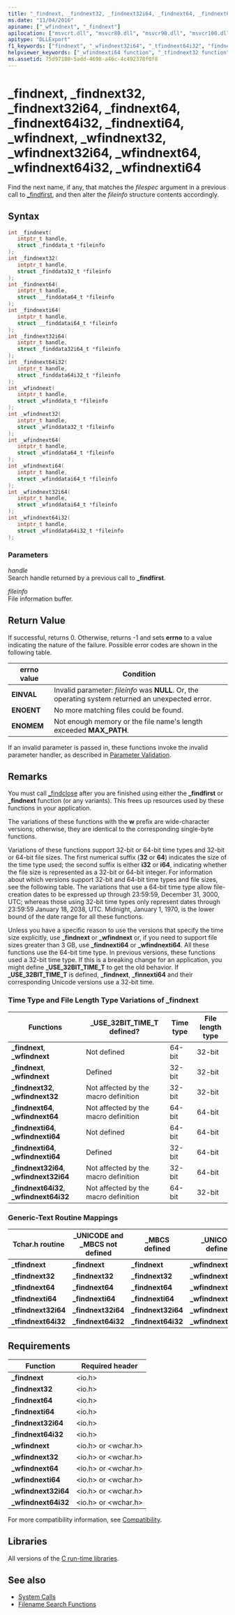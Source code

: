 ```yaml
---
title: "_findnext, _findnext32, _findnext32i64, _findnext64, _findnext64i32, _findnexti64, _wfindnext, _wfindnext32, _wfindnext32i64, _wfindnext64, _wfindnext64i32, _wfindnexti64"
ms.date: "11/04/2016"
apiname: ["_wfindnext", "_findnext"]
apilocation: ["msvcrt.dll", "msvcr80.dll", "msvcr90.dll", "msvcr100.dll", "msvcr100_clr0400.dll", "msvcr110.dll", "msvcr110_clr0400.dll", "msvcr120.dll", "msvcr120_clr0400.dll", "ucrtbase.dll", "api-ms-win-crt-filesystem-l1-1-0.dll"]
apitype: "DLLExport"
f1_keywords: ["findnext", "_wfindnext32i64", "_tfindnext64i32", "findnext32", "findnext32i64", "wfindnext64i32", "_wfindnext", "tfindnext64", "findnexti64", "_findnexti64", "_tfindnexti64", "_findnext64i32", "tfindnexti64", "tfindnext32", "_wfindnext64i32", "findnext64i32", "_findnext", "_tfindnext32i64", "_wfindnext64", "wfindnext", "wfindnext32", "tfindnext32i64", "_findnext64", "_tfindnext64", "_wfindnext32", "findnext64", "_findnext32i64", "tfindnext", "wfindnexti64", "tfindnext64i32", "_tfindnext32", "wfindnext32i64", "wfindnext64", "_wfindnexti64", "_tfindnext", "_findnext32"]
helpviewer_keywords: ["_wfindnexti64 function", "_tfindnext32 function", "wfindnexti64 function", "_wfindnext32i64 function", "findnext32i64 function", "tfindnext64i32 function", "_tfindnext64i32 function", "_findnext function", "findnext64i32 function", "_tfindnext function", "findnext32 function", "tfindnext32 function", "_findnext32 function", "_tfindnext32i64 function", "_wfindnext function", "tfindnext function", "_findnext64 function", "findnext64 function", "_findnext64i32 function", "wfindnext32i64 function", "findnext function", "wfindnext32 function", "_wfindnext64i32 function", "findnexti64 function", "_wfindnext64 function", "_findnext32i64 function", "_findnexti64 function", "_tfindnext64 function", "wfindnext64i32 function", "tfindnexti64 function", "wfindnext64 function", "wfindnext function", "tfindnext64 function", "_wfindnext32 function", "tfindnext32i64 function", "_tfindnexti64 function"]
ms.assetid: 75d97188-5add-4698-a46c-4c492378f0f8
---
```

# _findnext, _findnext32, _findnext32i64, _findnext64, _findnext64i32, _findnexti64, _wfindnext, _wfindnext32, _wfindnext32i64, _wfindnext64, _wfindnext64i32, _wfindnexti64

Find the next name, if any, that matches the *filespec* argument in a previous call to [_findfirst](findfirst-functions.md), and then alter the *fileinfo* structure contents accordingly.

## Syntax

```C
int _findnext(
   intptr_t handle,
   struct _finddata_t *fileinfo
);
int _findnext32(
   intptr_t handle,
   struct _finddata32_t *fileinfo
);
int _findnext64(
   intptr_t handle,
   struct __finddata64_t *fileinfo
);
int _findnexti64(
   intptr_t handle,
   struct __finddatai64_t *fileinfo
);
int _findnext32i64(
   intptr_t handle,
   struct _finddata32i64_t *fileinfo
);
int _findnext64i32(
   intptr_t handle,
   struct _finddata64i32_t *fileinfo
);
int _wfindnext(
   intptr_t handle,
   struct _wfinddata_t *fileinfo
);
int _wfindnext32(
   intptr_t handle,
   struct _wfinddata32_t *fileinfo
);
int _wfindnext64(
   intptr_t handle,
   struct _wfinddata64_t *fileinfo
);
int _wfindnexti64(
   intptr_t handle,
   struct _wfinddatai64_t *fileinfo
);
int _wfindnext32i64(
   intptr_t handle,
   struct _wfinddatai64_t *fileinfo
);
int _wfindnext64i32(
   intptr_t handle,
   struct _wfinddata64i32_t *fileinfo
);
```

### Parameters

*handle*<br/>
Search handle returned by a previous call to **_findfirst**.

*fileinfo*<br/>
File information buffer.

## Return Value

If successful, returns 0. Otherwise, returns -1 and sets **errno** to a value indicating the nature of the failure. Possible error codes are shown in the following table.

|errno value|Condition|
|-|-|
| **EINVAL** | Invalid parameter: *fileinfo* was **NULL**. Or, the operating system returned an unexpected error. |
| **ENOENT** | No more matching files could be found. |
| **ENOMEM** | Not enough memory or the file name's length exceeded **MAX_PATH**. |

If an invalid parameter is passed in, these functions invoke the invalid parameter handler, as described in [Parameter Validation](../../c-runtime-library/parameter-validation.md).

## Remarks

You must call [_findclose](findclose.md) after you are finished using either the **_findfirst** or **_findnext** function (or any variants). This frees up resources used by these functions in your application.

The variations of these functions with the **w** prefix are wide-character versions; otherwise, they are identical to the corresponding single-byte functions.

Variations of these functions support 32-bit or 64-bit time types and 32-bit or 64-bit file sizes. The first numerical suffix (**32** or **64**) indicates the size of the time type used; the second suffix is either **i32** or **i64**, indicating whether the file size is represented as a 32-bit or 64-bit integer. For information about which versions support 32-bit and 64-bit time types and file sizes, see the following table. The variations that use a 64-bit time type allow file-creation dates to be expressed up through 23:59:59, December 31, 3000, UTC; whereas those using 32-bit time types only represent dates through 23:59:59 January 18, 2038, UTC. Midnight, January 1, 1970, is the lower bound of the date range for all these functions.

Unless you have a specific reason to use the versions that specify the time size explicitly, use **_findnext** or **_wfindnext** or, if you need to support file sizes greater than 3 GB, use **_findnexti64** or **_wfindnexti64**. All these functions use the 64-bit time type. In previous versions, these functions used a 32-bit time type. If this is a breaking change for an application, you might define **_USE_32BIT_TIME_T** to get the old behavior. If **_USE_32BIT_TIME_T** is defined, **_findnext**, **_finnexti64** and their corresponding Unicode versions use a 32-bit time.

### Time Type and File Length Type Variations of _findnext

|Functions|**_USE_32BIT_TIME_T** defined?|Time type|File length type|
|---------------|----------------------------------|---------------|----------------------|
|**_findnext**, **_wfindnext**|Not defined|64-bit|32-bit|
|**_findnext**, **_wfindnext**|Defined|32-bit|32-bit|
|**_findnext32**, **_wfindnext32**|Not affected by the macro definition|32-bit|32-bit|
|**_findnext64**, **_wfindnext64**|Not affected by the macro definition|64-bit|64-bit|
|**_findnexti64**, **_wfindnexti64**|Not defined|64-bit|64-bit|
|**_findnexti64**, **_wfindnexti64**|Defined|32-bit|64-bit|
|**_findnext32i64**, **_wfindnext32i64**|Not affected by the macro definition|32-bit|64-bit|
|**_findnext64i32**, **_wfindnext64i32**|Not affected by the macro definition|64-bit|32-bit|

### Generic-Text Routine Mappings

|Tchar.h routine|_UNICODE and _MBCS not defined|_MBCS defined|_UNICODE defined|
|---------------------|--------------------------------------|--------------------|-----------------------|
|**_tfindnext**|**_findnext**|**_findnext**|**_wfindnext**|
|**_tfindnext32**|**_findnext32**|**_findnext32**|**_wfindnext32**|
|**_tfindnext64**|**_findnext64**|**_findnext64**|**_wfindnext64**|
|**_tfindnexti64**|**_findnexti64**|**_findnexti64**|**_wfindnexti64**|
|**_tfindnext32i64**|**_findnext32i64**|**_findnext32i64**|**_wfindnext32i64**|
|**_tfindnext64i32**|**_findnext64i32**|**_findnext64i32**|**_wfindnext64i32**|

## Requirements

|Function|Required header|
|--------------|---------------------|
|**_findnext**|\<io.h>|
|**_findnext32**|\<io.h>|
|**_findnext64**|\<io.h>|
|**_findnexti64**|\<io.h>|
|**_findnext32i64**|\<io.h>|
|**_findnext64i32**|\<io.h>|
|**_wfindnext**|\<io.h> or \<wchar.h>|
|**_wfindnext32**|\<io.h> or \<wchar.h>|
|**_wfindnext64**|\<io.h> or \<wchar.h>|
|**_wfindnexti64**|\<io.h> or \<wchar.h>|
|**_wfindnext32i64**|\<io.h> or \<wchar.h>|
|**_wfindnext64i32**|\<io.h> or \<wchar.h>|

For more compatibility information, see [Compatibility](../../c-runtime-library/compatibility.md).

## Libraries

All versions of the [C run-time libraries](../../c-runtime-library/crt-library-features.md).

## See also

- [System Calls](../../c-runtime-library/system-calls.md)
- [Filename Search Functions](../../c-runtime-library/filename-search-functions.md)
